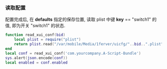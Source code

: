 ### 读取配置

配置完成后, 在 **defaults** 指定的保存位置, 读取 plist 中键 **key** == "switch1" 的值, 即为开关 "switch1" 的状态. 

``` lua
function read_xui_conf(bid)
	local plist = require("plist")
	return plist.read("/var/mobile/Media/1ferver/uicfg/"..bid..".plist") or {}
end
local conf = read_xui_conf('com.yourcompany.A-Script-Bundle')
sys.alert(json.encode(conf))
local enabled = conf.enabled
```
